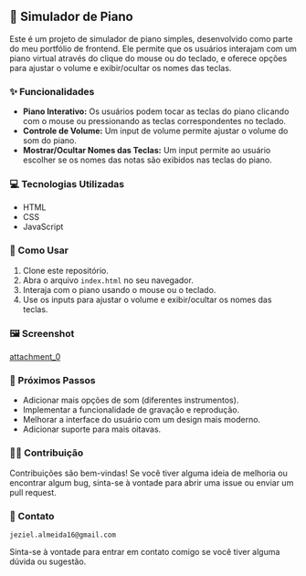 ## 🎹 Simulador de Piano

Este é um projeto de simulador de piano simples, desenvolvido como parte do meu portfólio de frontend. Ele permite que os usuários interajam com um piano virtual através do clique do mouse ou do teclado, e oferece opções para ajustar o volume e exibir/ocultar os nomes das teclas.

### ✨ Funcionalidades

* **Piano Interativo:** Os usuários podem tocar as teclas do piano clicando com o mouse ou pressionando as teclas correspondentes no teclado.
* **Controle de Volume:** Um input de volume permite ajustar o volume do som do piano.
* **Mostrar/Ocultar Nomes das Teclas:** Um input permite ao usuário escolher se os nomes das notas são exibidos nas teclas do piano.

### 💻 Tecnologias Utilizadas

* HTML
* CSS
* JavaScript

### 🚀 Como Usar

1.  Clone este repositório.
2.  Abra o arquivo `index.html` no seu navegador.
3.  Interaja com o piano usando o mouse ou o teclado.
4.  Use os inputs para ajustar o volume e exibir/ocultar os nomes das teclas.

### 🖼️ Screenshot

[attachment_0](attachment)

### 🔧 Próximos Passos

* Adicionar mais opções de som (diferentes instrumentos).
* Implementar a funcionalidade de gravação e reprodução.
* Melhorar a interface do usuário com um design mais moderno.
* Adicionar suporte para mais oitavas.

### 🙋‍♀️ Contribuição

Contribuições são bem-vindas! Se você tiver alguma ideia de melhoria ou encontrar algum bug, sinta-se à vontade para abrir uma issue ou enviar um pull request.

### 📧 Contato 

`jeziel.almeida16@gmail.com`

Sinta-se à vontade para entrar em contato comigo se você tiver alguma dúvida ou sugestão.
